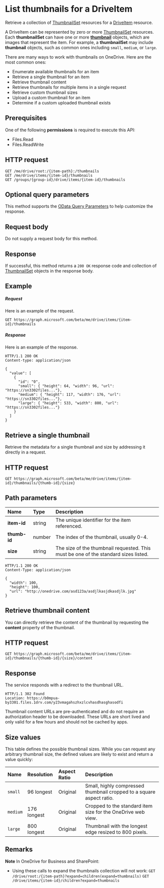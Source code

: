 # List thumbnails for a DriveItem

Retrieve a collection of [ThumbnailSet](../resources/thumbnailset.md) resources for a [DriveItem](../resources/driveitem.md) resource.

A DriveItem can be represented by zero or more [ThumbnailSet](../resources/thumbnailset.md) resources.
Each **thumbnailSet** can have one or more [**thumbnail**](../resources/thumbnail.md) objects, which are images that represent the item.
For example, a **thumbnailSet** may include **thumbnail** objects, such as common ones including `small`, `medium`, or `large`.

There are many ways to work with thumbnails on OneDrive.
Here are the most common ones:

* Enumerate available thumbnails for an item
* Retrieve a single thumbnail for an item
* Retrieve thumbnail content
* Retrieve thumbnails for multiple items in a single request
* Retrieve custom thumbnail sizes
* Upload a custom thumbnail for an item
* Determine if a custom uploaded thumbnail exists


## Prerequisites
One of the following **permissions** is required to execute this API:

  * Files.Read
  * Files.ReadWrite


## HTTP request

<!-- { "blockType": "ignored" } -->
```http
GET /me/drive/root:/{item-path}:/thumbnails
GET /me/drive/items/{item-id}/thumbnails
GET /groups/{group-id}/drive/items/{item-id}/thumbnails
```

## Optional query parameters
This method supports the [OData Query Parameters](http://graph.microsoft.io/docs/overview/query_parameters) to help customize the response.

## Request body
Do not supply a request body for this method.

## Response
If successful, this method returns a `200 OK` response code and collection of [ThumbnailSet](../resources/thumbnailset.md) objects in the response body.

## Example

##### Request

Here is an example of the request.

<!-- {
  "blockType": "request",
  "name": "get_thumbnails"
}-->
```http
GET https://graph.microsoft.com/beta/me/drive/items/{item-id}/thumbnails
```


##### Response
Here is an example of the response.

<!-- {
  "blockType": "response",
  "truncated": false,
  "@odata.type": "microsoft.graph.thumbnailSet",
  "isCollection": true
} -->
```http
HTTP/1.1 200 OK
Content-type: application/json

{
  "value": [
    {
      "id": "0",
      "small": { "height": 64, "width": 96, "url": "https://sn3302files..."},
      "medium": { "height": 117, "width": 176, "url": "https://sn3302files..."},
      "large": { "height": 533, "width": 800, "url": "https://sn3302files..."}
    }
  ]
}
```

## Retrieve a single thumbnail

Retrieve the metadata for a single thumbnail and size by addressing it directly in a request.

## HTTP request

<!-- { "blockType": "request", "name": "get-one-thumbnail" } -->
```http
GET https://graph.microsoft.com/beta/me/drive/items/{item-id}/thumbnails/{thumb-id}/{size}
```

## Path parameters

| Name         | Type   | Description                                                                         |
|:-------------|:-------|:------------------------------------------------------------------------------------|
| **item-id**  | string | The unique identifier for the item referenced.                                      |
| **thumb-id** | number | The index of the thumbnail, usually 0-4.                                            |
| **size**     | string | The size of the thumbnail requested. This must be one of the standard sizes listed. |


<!-- { "blockType": "response", "@odata.type": "microsoft.graph.thumbnail" } -->
```http
HTTP/1.1 200 OK
Content-Type: application/json

{
  "width": 100,
  "height": 100,
  "url": "http://onedrive.com/asd123a/asdjlkasjdkasdjlk.jpg"
}
```

## Retrieve thumbnail content

You can directly retrieve the content of the thumbnail by requesting the **content** property of the thumbnail.

## HTTP request

<!-- { "blockType": "request", "name":"get-thumbnail-content" } -->
```http
GET https://graph.microsoft.com/beta/me/drive/items/{item-id}/thumbnails/{thumb-id}/{size}/content
```

## Response

The service responds with a redirect to the thumbnail URL.

<!-- { "blockType": "response" } -->
```http
HTTP/1.1 302 Found
Location: https://b0mpua-by3301.files.1drv.com/y23vmagahszhxzlcvhasdhasghasodfi
```

Thumbnail content URLs are pre-authenticated and do not require an authorization header to be downloaded.
These URLs are short lived and only valid for a few hours and should not be cached by apps.


## Size values

This table defines the possible thumbnail sizes.
While you can request any arbitrary thumbnail size, the defined values are likely to exist and return a value quickly:

| Name           | Resolution  | Aspect Ratio | Description                                                          |
|:---------------|:------------|:-------------|:---------------------------------------------------------------------|
| `small`        | 96 longest  | Original     | Small, highly compressed thumbnail cropped to a square aspect ratio. |
| `medium`       | 176 longest | Original     | Cropped to the standard item size for the OneDrive web view.         |
| `large`        | 800 longest | Original     | Thumbnail with the longest edge resized to 800 pixels.               |

## Remarks

**Note** In OneDrive for Business and SharePoint:

* Using these calls to expand the thumbnails collection will not work:
  `GET /drive/root:/{item-path}?expand=children(expand=thumbnails)`
  `GET /drive/items/{item-id}/children?expand=thumbnails`


<!-- uuid: 8fcb5dbc-d5aa-4681-8e31-b001d5168d79
2015-10-25 14:57:30 UTC -->
<!-- {
  "type": "#page.annotation",
  "description": "Get metadata and content for thumbnails of multiple sizes for OneDrive items.",
  "keywords": "thumbnail,content,download,sizes",
  "section": "documentation",
  "tocPath": "OneDrive/Item/List thumbnails"
} -->
